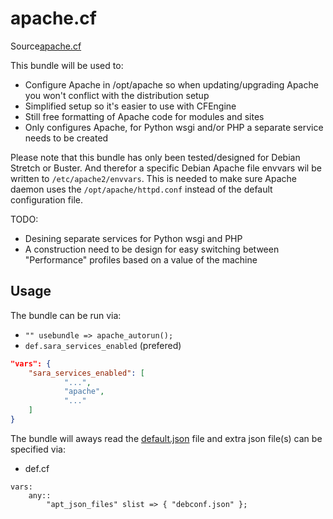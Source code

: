 # apache.cf

Source[apache.cf](/services/apache.cf)

This bundle will be used to:
 * Configure Apache in /opt/apache so when updating/upgrading Apache you won't conflict with the distribution setup
 * Simplified setup so it's easier to use with CFEngine
 * Still free formatting of Apache code for modules and sites
 * Only configures Apache, for Python wsgi and/or PHP a separate service needs to be created

Please note that this bundle has only been tested/designed for Debian Stretch or Buster. And therefor a specific
Debian Apache file envvars wil be written to `/etc/apache2/envvars`. This is needed to make sure Apache daemon
uses the `/opt/apache/httpd.conf` instead of the default configuration file.

TODO:
 - Desining separate services for Python wsgi and PHP
 - A construction need to be design for easy switching between "Performance" profiles based on a value of the machine

## Usage

The bundle can be run via:
 *  `"" usebundle => apache_autorun();`
 * `def.sara_services_enabled` (prefered)
```json
"vars": {
    "sara_services_enabled": [
            "...",
            "apache",
            "..."
    ]
}
```

The bundle will aways read the [default.json](/templates/apache/json/default.json) file
and extra json file(s) can be specified via:
 * def.cf
```
vars:
    any::
        "apt_json_files" slist => { "debconf.json" };
```
